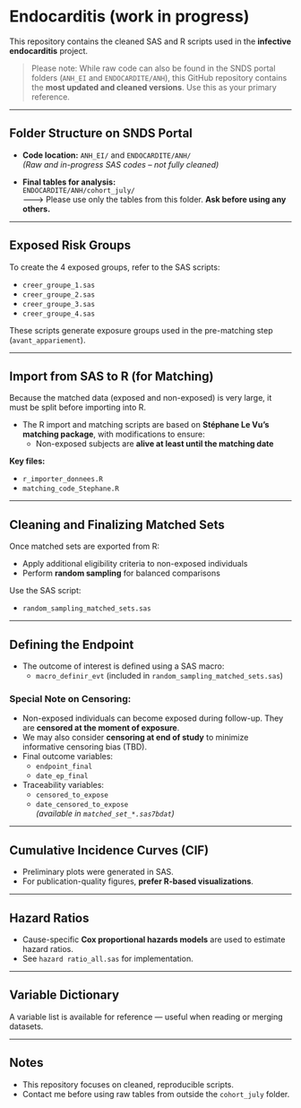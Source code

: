 # Endocarditis (work in progress)
This repository contains the cleaned SAS and R scripts used in the **infective endocarditis** project.

>  Please note: While raw code can also be found in the SNDS portal folders (`ANH_EI` and `ENDOCARDITE/ANH`), this GitHub repository contains the **most updated and cleaned versions**. Use this as your primary reference.

---

## Folder Structure on SNDS Portal

- **Code location:** `ANH_EI/` and `ENDOCARDITE/ANH/`  
  *(Raw and in-progress SAS codes – not fully cleaned)*
  
- **Final tables for analysis:**  
  `ENDOCARDITE/ANH/cohort_july/`  
  ---> Please use only the tables from this folder. **Ask before using any others.**

---

## Exposed Risk Groups

To create the 4 exposed groups, refer to the SAS scripts:

- `creer_groupe_1.sas`  
- `creer_groupe_2.sas`  
- `creer_groupe_3.sas`  
- `creer_groupe_4.sas`

These scripts generate exposure groups used in the pre-matching step (`avant_appariement`).

---

## Import from SAS to R (for Matching)

Because the matched data (exposed and non-exposed) is very large, it must be split before importing into R.

- The R import and matching scripts are based on **Stéphane Le Vu’s matching package**, with modifications to ensure:
  - Non-exposed subjects are **alive at least until the matching date**

**Key files:**

- `r_importer_donnees.R`
- `matching_code_Stephane.R`

---

## Cleaning and Finalizing Matched Sets

Once matched sets are exported from R:

- Apply additional eligibility criteria to non-exposed individuals
- Perform **random sampling** for balanced comparisons

Use the SAS script:  
- `random_sampling_matched_sets.sas`

---

## Defining the Endpoint

- The outcome of interest is defined using a SAS macro:
  - `macro_definir_evt` (included in `random_sampling_matched_sets.sas`)

### Special Note on Censoring:
- Non-exposed individuals can become exposed during follow-up. They are **censored at the moment of exposure**.
- We may also consider **censoring at end of study** to minimize informative censoring bias (TBD).
- Final outcome variables:
  - `endpoint_final`
  - `date_ep_final`
- Traceability variables:
  - `censored_to_expose`
  - `date_censored_to_expose`  
  *(available in `matched_set_*.sas7bdat`)*

---

## Cumulative Incidence Curves (CIF)

- Preliminary plots were generated in SAS.
- For publication-quality figures, **prefer R-based visualizations**.

---

## Hazard Ratios

- Cause-specific **Cox proportional hazards models** are used to estimate hazard ratios.
- See `hazard ratio_all.sas` for implementation.

---

## Variable Dictionary

A variable list is available for reference — useful when reading or merging datasets.

---

## Notes

- This repository focuses on cleaned, reproducible scripts.
- Contact me before using raw tables from outside the `cohort_july` folder.
